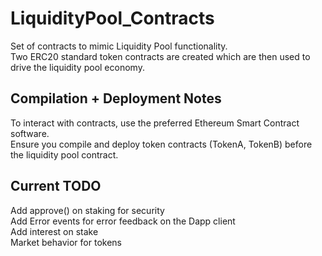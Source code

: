 # LiquidityPool_Contracts
Set of contracts to mimic Liquidity Pool functionality.  
Two ERC20 standard token contracts are created which are then used to drive the liquidity pool economy.

## Compilation + Deployment Notes
To interact with contracts, use the preferred Ethereum Smart Contract software.  
Ensure you compile and deploy token contracts (TokenA, TokenB) before the liquidity pool contract.

## Current TODO
Add approve() on staking for security  
Add Error events for error feedback on the Dapp client  
Add interest on stake  
Market behavior for tokens
